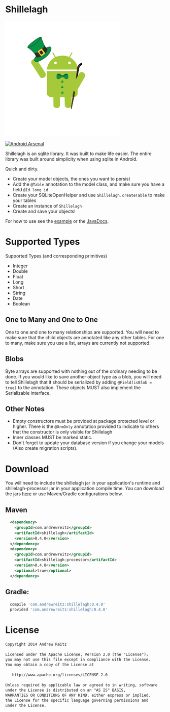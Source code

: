 # Shillelagh

![Library Icon](AndroidShillelagh.png)

[![Android Arsenal](https://img.shields.io/badge/Android%20Arsenal-Shillelagh-brightgreen.svg?style=flat)](https://android-arsenal.com/details/1/1026)

Shillelagh is an sqlite library. It was built to make life easier. The entire library 
was built around simplicity when using sqlite in Android. 

Quick and dirty.
- Create your model objects, the ones you want to persist
- Add the `@Table` annotation to the model class, and make sure you have a field `@Id long id`
- Create your SQLiteOpenHelper and use `Shillelagh.createTable` to make your tables
- Create an instance of `Shillelagh`
- Create and save your objects!

For how to use see the 
[example](//github.com/pieces029/shillelagh/tree/master/shillelagh-sample) or the 
[JavaDocs](//pieces029.github.io/shillelagh). 

# Supported Types

Supported Types (and corresponding primitives)
- Integer
- Double
- Float
- Long
- Short
- String
- Date
- Boolean

## One to Many and One to One

One to one and one to many relationships are supported. You will need to make sure that the child 
objects are annotated like any other tables. For one to many, make sure you use a list, arrays 
are currently not supported.

## Blobs

Byte arrays are supported with nothing out of the ordinary needing to be done. If you would like to 
save another object type as a blob, you will need to tell Shillelagh that it should be serialized
by adding `@Field(isBlob = true)` to the annotation. These objects MUST also implement the 
Serializable interface.

## Other Notes

- Empty constructors must be provided at package protected level or higher. There is the `@OrmOnly`
 annotation provided to indicate to others that the constructor is only visible for Shillelagh
- Inner classes MUST be marked static.
- Don't forget to update your database version if you change your models 
(Also create migration scripts).

# Download

You will need to include the shillelagh jar in your application's runtime and shillelagh-processor 
jar in your application compile time. You can download the jars 
[here](//bintray.com/pieces/maven/Shillelagh/view) or use Maven/Gradle configurations below.

## Maven
```xml
  <dependency>
    <groupId>com.andrewreitz</groupId>
    <artifactId>shillelagh</artifactId>
    <version>0.4.0</version>
  </dependency>
  <dependency>
    <groupId>com.andrewreitz</groupId>
    <artifactId>shillelagh-processor</artifactId>
    <version>0.4.0</version>
    <optional>true</optional>
  </dependency>
```
## Gradle:
```groovy
  compile 'com.andrewreitz:shillelagh:0.4.0'
  provided 'com.andrewreitz:shillelagh:0.4.0'
```

# License

    Copyright 2014 Andrew Reitz
    
    Licensed under the Apache License, Version 2.0 (the "License");
    you may not use this file except in compliance with the License.
    You may obtain a copy of the License at
    
       http://www.apache.org/licenses/LICENSE-2.0
    
    Unless required by applicable law or agreed to in writing, software
    under the License is distributed on an "AS IS" BASIS,
    WARRANTIES OR CONDITIONS OF ANY KIND, either express or implied.
    the License for the specific language governing permissions and
    under the License.

